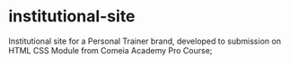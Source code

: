 # institutional-site
Institutional site for a Personal Trainer brand, developed to submission on HTML CSS Module from Comeia Academy Pro Course;
